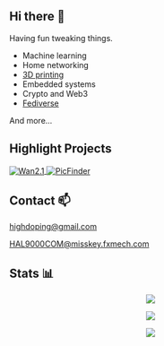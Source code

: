 ## Hi there 👋

Having fun tweaking things.

- Machine learning
- Home networking
- [3D printing](https://www.printables.com/@HighDoping)
- Embedded systems
- Crypto and Web3
- [Fediverse](https://misskey.fxmech.com/@HAL9000COM)

And more...

## Highlight Projects

<a href="https://github.com/HighDoping/Wan2.1">
  <img align="center" src="https://github-readme-stats.vercel.app/api/pin/?username=HighDoping&repo=Wan2.1&show_icons=true&description_lines_count=2" alt="Wan2.1" />
</a>

<a href="https://github.com/HighDoping/PicFinder">
  <img align="center" src="https://github-readme-stats.vercel.app/api/pin/?username=HighDoping&repo=PicFinder&show_icons=true&description_lines_count=2" alt="PicFinder" />
</a>

## Contact 📫

[highdoping@gmail.com](mailto:highdoping@gmail.com)

[HAL9000COM@misskey.fxmech.com](https://misskey.fxmech.com/@HAL9000COM)

## Stats 📊
<p align="center">
<picture>
  <source
    srcset="https://github-readme-stats.vercel.app/api?username=HighDoping&show_icons=true&theme=dark&card_width=500"
    media="(prefers-color-scheme: dark)"
  />
  <source
    srcset="https://github-readme-stats.vercel.app/api?username=HighDoping&show_icons=true&card_width=500"
    media="(prefers-color-scheme: light), (prefers-color-scheme: no-preference)"
  />
  <img src="https://github-readme-stats.vercel.app/api?username=HighDoping&show_icons=true&card_width=500" />
</picture>
</p>
  
<p align="center">
<picture>
  <source
    srcset="https://github-readme-stats.vercel.app/api/top-langs/?username=HighDoping&size_weight=0.5&count_weight=0.5&layout=compact&theme=dark&card_width=500"
    media="(prefers-color-scheme: dark)"
  />
  <source
    srcset="https://github-readme-stats.vercel.app/api/top-langs/?username=HighDoping&size_weight=0.5&count_weight=0.5&layout=compact&card_width=500"
    media="(prefers-color-scheme: light), (prefers-color-scheme: no-preference)"
  />
  <img src="https://github-readme-stats.vercel.app/api/top-langs/?username=HighDoping&size_weight=0.5&count_weight=0.5&layout=compact&card_width=500" />
</picture>
</p>

<p align="center">
<picture>
  <source
    srcset="https://www.boincstats.com/signature/-1/bam/38212/sig.png"
  />
  <img src="https://www.boincstats.com/signature/-1/bam/38212/sig.png" />
</picture>
</p>
